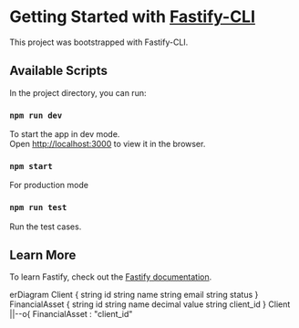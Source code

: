 # Getting Started with [Fastify-CLI](https://www.npmjs.com/package/fastify-cli)
This project was bootstrapped with Fastify-CLI.

## Available Scripts

In the project directory, you can run:

### `npm run dev`

To start the app in dev mode.\
Open [http://localhost:3000](http://localhost:3000) to view it in the browser.

### `npm start`

For production mode

### `npm run test`

Run the test cases.

## Learn More

To learn Fastify, check out the [Fastify documentation](https://fastify.dev/docs/latest/).

erDiagram
    Client {
        string id
        string name
        string email
        string status
    }
    FinancialAsset {
        string id
        string name
        decimal value
        string client_id
    }
    Client ||--o{ FinancialAsset : "client_id"